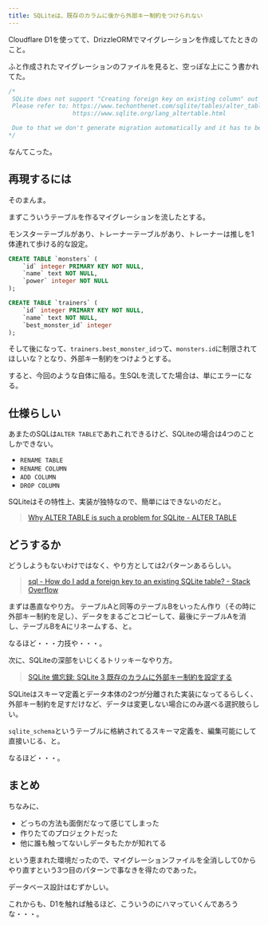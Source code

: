 ```yaml
---
title: SQLiteは、既存のカラムに後から外部キー制約をつけられない
---
```


Cloudflare D1を使ってて、DrizzleORMでマイグレーションを作成してたときのこと。

ふと作成されたマイグレーションのファイルを見ると、空っぽな上にこう書かれてた。

```sql
/*
 SQLite does not support "Creating foreign key on existing column" out of the box, we do not generate automatic migration for that, so it has to be done manually
 Please refer to: https://www.techonthenet.com/sqlite/tables/alter_table.php
                  https://www.sqlite.org/lang_altertable.html

 Due to that we don't generate migration automatically and it has to be done manually
*/
```

なんてこった。

## 再現するには

そのまんま。

まずこういうテーブルを作るマイグレーションを流したとする。

モンスターテーブルがあり、トレーナーテーブルがあり、トレーナーは推しを1体連れて歩ける的な設定。

```sql
CREATE TABLE `monsters` (
    `id` integer PRIMARY KEY NOT NULL,
    `name` text NOT NULL,
    `power` integer NOT NULL
);

CREATE TABLE `trainers` (
    `id` integer PRIMARY KEY NOT NULL,
    `name` text NOT NULL,
    `best_monster_id` integer
);
```

そして後になって、`trainers.best_monster_id`って、`monsters.id`に制限されてほしいな？となり、外部キー制約をつけようとする。

すると、今回のような自体に陥る。生SQLを流してた場合は、単にエラーになる。

## 仕様らしい

あまたのSQLは`ALTER TABLE`であれこれできるけど、SQLiteの場合は4つのことしかできない。

- `RENAME TABLE`
- `RENAME COLUMN`
- `ADD COLUMN`
- `DROP COLUMN`

SQLiteはその特性上、実装が独特なので、簡単にはできないのだと。

> [Why ALTER TABLE is such a problem for SQLite - ALTER TABLE](https://www.sqlite.org/lang_altertable.html#why_alter_table_is_such_a_problem_for_sqlite)

## どうするか

どうしようもないわけではなく、やり方としては2パターンあるらしい。

> [sql - How do I add a foreign key to an existing SQLite table? - Stack Overflow](https://stackoverflow.com/questions/1884818/how-do-i-add-a-foreign-key-to-an-existing-sqlite-table)

まずは愚直なやり方。
テーブルAと同等のテーブルBをいったん作り（その時に外部キー制約を足し）、データをまるごとコピーして、最後にテーブルAを消し、テーブルBをAにリネームする、と。

なるほど・・・力技や・・・。

次に、SQLiteの深部をいじくるトリッキーなやり方。

> [SQLite 備忘録: SQLite 3 既存のカラムに外部キー制約を設定する](https://sfnovicenotes.blogspot.com/2021/02/sqlite-3_21.html)

SQLiteはスキーマ定義とデータ本体の2つが分離された実装になってるらしく、外部キー制約を足すだけなど、データは変更しない場合にのみ選べる選択肢らしい。

`sqlite_schema`というテーブルに格納されてるスキーマ定義を、編集可能にして直接いじる、と。

なるほど・・・。

## まとめ

ちなみに、

- どっちの方法も面倒だなって感じてしまった
- 作りたてのプロジェクトだった
- 他に誰も触ってないしデータもたかが知れてる

という恵まれた環境だったので、マイグレーションファイルを全消しして0からやり直すという3つ目のパターンで事なきを得たのであった。

データベース設計はむずかしい。

これからも、D1を触れば触るほど、こういうのにハマっていくんであろうな・・・。
